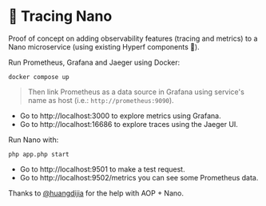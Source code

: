 # 🔭 Tracing Nano

Proof of concept on adding observability features (tracing and metrics) to a Nano microservice (using existing Hyperf components 🚀).

Run Prometheus, Grafana and Jaeger using Docker:
```shell
docker compose up
```
> Then link Prometheus as a data source in Grafana using service's name as host (i.e.: `http://prometheus:9090`).

- Go to http://localhost:3000 to explore metrics using Grafana.
- Go to http://localhost:16686 to explore traces using the Jaeger UI.

Run Nano with:
```shell
php app.php start
```

- Go to http://localhost:9501 to make a test request.
- Go to http://localhost:9502/metrics you can see some Prometheus data.

Thanks to [@huangdijia](https://github.com/huangdijia) for the help with AOP + Nano.
